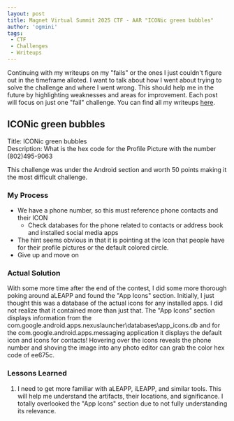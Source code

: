 ```yaml
---
layout: post
title: Magnet Virtual Summit 2025 CTF - AAR "ICONic green bubbles"
author: 'ogmini'
tags:
 - CTF 
 - Challenges
 - Writeups
---
```


Continuing with my writeups on my "fails" or the ones I just couldn't figure out in the timeframe alloted. I want to talk about how I went about trying to solve the challenge and where I went wrong. This should help me in the future by highlighting weaknesses and areas for improvement. Each post will focus on just one "fail" challenge. You can find all my writeups [here](https://ogmini.github.io/ctf).

## ICONic green bubbles

Title: ICONic green bubbles        
Description: What is the hex code for the Profile Picture with the number (802)495-9063

This challenge was under the Android section and worth 50 points making it the most difficult challenge. 

### My Process

- We have a phone number, so this must reference phone contacts and their ICON
    - Check databases for the phone related to contacts or address book and installed social media apps
- The hint seems obvious in that it is pointing at the Icon that people have for their profile pictures or the default colored circle. 
- Give up and move on
    
### Actual Solution

With some more time after the end of the contest, I did some more thorough poking around aLEAPP and found the "App Icons" section. Initially, I just thought this was a database of the actual icons for any installed apps. I did not realize that it contained more than just that. The "App Icons" section displays information from the com.google.android.apps.nexuslauncher\databases\app_icons.db and for the com.google.android.apps.messaging application it displays the default icon and icons for contacts! Hovering over the icons reveals the phone number and shoving the image into any photo editor can grab the color hex code of ee675c. 

### Lessons Learned

1. I need to get more familiar with aLEAPP, iLEAPP, and similar tools. This will help me understand the artifacts, their locations, and significance. I totally overlooked the "App Icons" section due to not fully understanding its relevance. 
